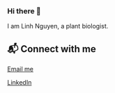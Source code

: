 ### Hi there 👋
I am Linh Nguyen, a plant biologist.


## 📬 Connect with me

[Email me](mailto:ngthlinh0909@gmail.com)

[LinkedIn](https://www.linkedin.com/in/thuy-linh-nguyen-69364b211)

